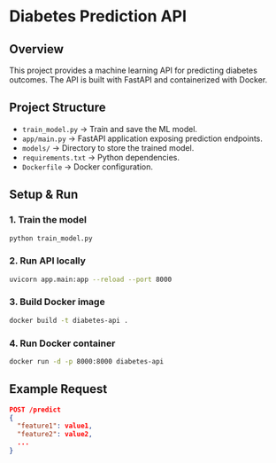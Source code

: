 # Diabetes Prediction API

## Overview
This project provides a machine learning API for predicting diabetes outcomes.
The API is built with FastAPI and containerized with Docker.

## Project Structure
- `train_model.py` → Train and save the ML model.
- `app/main.py` → FastAPI application exposing prediction endpoints.
- `models/` → Directory to store the trained model.
- `requirements.txt` → Python dependencies.
- `Dockerfile` → Docker configuration.

## Setup & Run

### 1. Train the model
```bash
python train_model.py
```

### 2. Run API locally
```bash
uvicorn app.main:app --reload --port 8000
```

### 3. Build Docker image
```bash
docker build -t diabetes-api .
```

### 4. Run Docker container
```bash
docker run -d -p 8000:8000 diabetes-api
```

## Example Request
```json
POST /predict
{
  "feature1": value1,
  "feature2": value2,
  ...
}
```
